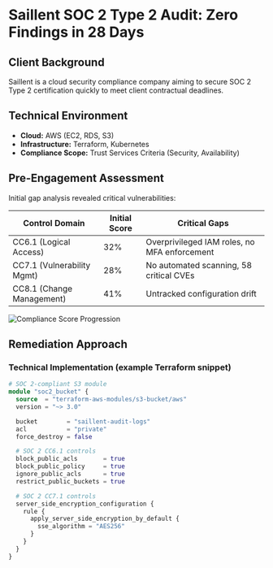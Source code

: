# Saillent SOC 2 Type 2 Audit: Zero Findings in 28 Days

## Client Background
Saillent is a cloud security compliance company aiming to secure SOC 2 Type 2 certification quickly to meet client contractual deadlines.

## Technical Environment
- **Cloud:** AWS (EC2, RDS, S3)
- **Infrastructure:** Terraform, Kubernetes
- **Compliance Scope:** Trust Services Criteria (Security, Availability)

## Pre-Engagement Assessment
Initial gap analysis revealed critical vulnerabilities:

| Control Domain          | Initial Score | Critical Gaps                             |
|------------------------|--------------|-----------------------------------------|
| CC6.1 (Logical Access)   | 32%          | Overprivileged IAM roles, no MFA enforcement |
| CC7.1 (Vulnerability Mgmt) | 28%          | No automated scanning, 58 critical CVEs  |
| CC8.1 (Change Management) | 41%          | Untracked configuration drift             |

![Compliance Score Progression](./compliance-score-progression.png)

## Remediation Approach

### Technical Implementation (example Terraform snippet)

```terraform
# SOC 2-compliant S3 module
module "soc2_bucket" {
  source  = "terraform-aws-modules/s3-bucket/aws"
  version = "~> 3.0"

  bucket        = "saillent-audit-logs"
  acl           = "private"
  force_destroy = false

  # SOC 2 CC6.1 controls
  block_public_acls       = true
  block_public_policy     = true
  ignore_public_acls      = true
  restrict_public_buckets = true

  # SOC 2 CC7.1 controls
  server_side_encryption_configuration {
    rule {
      apply_server_side_encryption_by_default {
        sse_algorithm = "AES256"
      }
    }
  }
}
